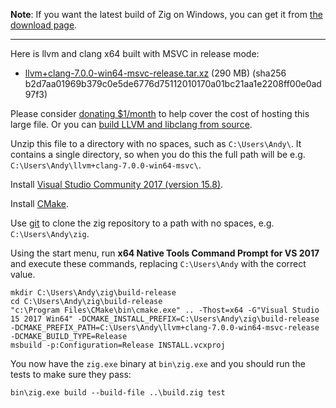 **Note**: If you want the latest build of Zig on Windows, you can get it from [the download page](https://ziglang.org/download/).

***

Here is llvm and clang x64 built with MSVC in release mode:

* [llvm+clang-7.0.0-win64-msvc-release.tar.xz](https://ziglang.org/deps/llvm%2bclang-7.0.0-win64-msvc-release.tar.xz) (290 MB) (sha256 b2d7aa01969b379c0e5de6776d75112010170a01bc21aa1e2208ff00e0ad97f3)

Please consider [donating $1/month](https://www.patreon.com/andrewrk) to help cover the cost of hosting this large file. Or you can [build LLVM and libclang from source](https://github.com/ziglang/zig/wiki/How-to-build-LLVM,-libclang,-and-liblld-from-source).

Unzip this file to a directory with no spaces, such as `C:\Users\Andy\`. It contains a single directory, so when you do this the full path will be e.g. `C:\Users\Andy\llvm+clang-7.0.0-win64-msvc\`.

Install [Visual Studio Community 2017 (version 15.8)](https://my.visualstudio.com/Downloads?q=visual%20studio%202017%2015.8&wt.mc_id=o~msft~vscom~older-downloads).

Install [CMake](http://cmake.org).

Use [git](https://git-scm.com/) to clone the zig repository to a path with no spaces, e.g. `C:\Users\Andy\zig`.

Using the start menu, run **x64 Native Tools Command Prompt for VS 2017** and execute these commands, replacing `C:\Users\Andy` with the correct value.

```
mkdir C:\Users\Andy\zig\build-release
cd C:\Users\Andy\zig\build-release
"c:\Program Files\CMake\bin\cmake.exe" .. -Thost=x64 -G"Visual Studio 15 2017 Win64" -DCMAKE_INSTALL_PREFIX=C:\Users\Andy\zig\build-release -DCMAKE_PREFIX_PATH=C:\Users\Andy\llvm+clang-7.0.0-win64-msvc-release -DCMAKE_BUILD_TYPE=Release
msbuild -p:Configuration=Release INSTALL.vcxproj
```

You now have the `zig.exe` binary at `bin\zig.exe` and you should run the tests to make sure they pass:

```
bin\zig.exe build --build-file ..\build.zig test
```